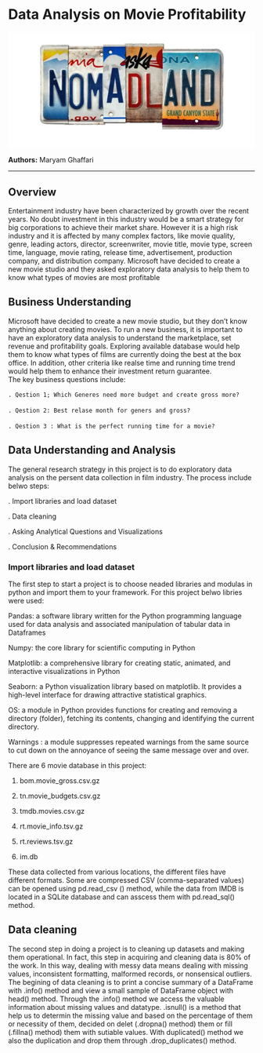# Data Analysis on Movie Profitability
![image](Image/nomadland.png)



**Authors:** Maryam Ghaffari
***

## Overview

Entertainment industry have been characterized by growth over the recent years. No doubt investment in this industry would be a smart strategy for big corporations to achieve their market share. However it is a high risk industry and it is affected by many complex factors, like movie quality, genre, leading actors, director, screenwriter, movie title, movie type, screen time, language, movie rating, release time, advertisement, production company, and distribution company. Microsoft have decided to create a new movie studio and they asked exploratory data analysis to help them to know what types of movies are most profitable

## Business Understanding

 Microsoft have decided to create a new movie studio, but they don’t know anything about creating movies. To run a new business, it is important to have an exploratory data analysis to understand the marketplace, set revenue and profitability goals. Exploring available database would help them to know what types of films are currently doing the best at the box office. In addition, other criteria like realse time and running time trend would help them to enhance their investment return guarantee.  
 The key business questions include:
 
    . Qestion 1; Which Generes need more budget and create gross more?
    
    . Qestion 2: Best relase month for geners and gross?
    
    . Qestion 3 : What is the perfect running time for a movie?


## Data Understanding and Analysis

The general research strategy in this project is to do exploratory data analysis on the persent data collection in film industry. The process include belwo steps:

 . Import libraries and load dataset
 
 . Data cleaning
 
 . Asking Analytical Questions and Visualizations
 
 . Conclusion & Recommendations
 
 
### Import libraries and load dataset

The first step to start a project is to choose neaded libraries and modulas in python and import them to your framework. For this project belwo libries were used:

Pandas: a software library written for the Python programming language used for data analysis and associated manipulation of tabular data in Dataframes

Numpy:  the core library for scientific computing in Python

Matplotlib: a comprehensive library for creating static, animated, and interactive visualizations in Python

Seaborn: a Python visualization library based on matplotlib. It provides a high-level interface for drawing attractive statistical graphics. 

OS: a module in Python provides functions for creating and removing a directory (folder), fetching its contents, changing and identifying the current directory.

Warnings :  a module suppresses repeated warnings from the same source to cut down on the annoyance of seeing the same message over and over.

There are 6 movie database in this project: 

1. bom.movie_gross.csv.gz

2. tn.movie_budgets.csv.gz

3. tmdb.movies.csv.gz

4. rt.movie_info.tsv.gz

5. rt.reviews.tsv.gz

6. im.db

These data collected from various locations, the different files have different formats. Some are compressed CSV (comma-separated values) can be opened using  pd.read_csv () method, while the data from IMDB is located in a SQLite database and can asscess them with pd.read_sql() method. 

## Data cleaning
The second step in doing a project is to cleaning up datasets and making them operational. In fact, this step in acquiring and cleaning data is 80% of the work. In this way, dealing with messy data means dealing with missing values, inconsistent formatting, malformed records, or nonsensical outliers. The begining of data cleaning is to print a concise summary of a DataFrame with .info() method and view a small sample of DataFrame object with head() method. Through the .info() method we access the valuable information about missing values and datatype. .isnull() is a method that help us to determin the missing value and based on the percentage of them or necessity of them, decided on delet (.dropna() method) them or fill (.fillna() method) them with sutiable values. With duplicated() method we also the duplication and drop them through .drop_duplicates() method. 
